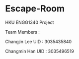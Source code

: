 # Escape-Room
HKU ENGG1340 Project

Team Members :

Changjin Lee UID : 3035435840

Changmin Han UID : 3035496519
